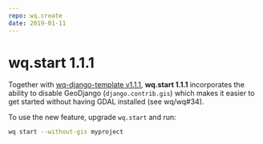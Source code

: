 ```yaml
---
repo: wq.create
date: 2019-01-11
---
```


# wq.start 1.1.1

Together with [wq-django-template v1.1.1](./wq-django-template-1.1.1.md), **wq.start 1.1.1** incorporates the ability to disable GeoDjango (`django.contrib.gis`) which makes it easier to get started without having GDAL installed (see wq/wq#34).

To use the new feature, upgrade `wq.start` and run:

```bash
wq start --without-gis myproject
```
